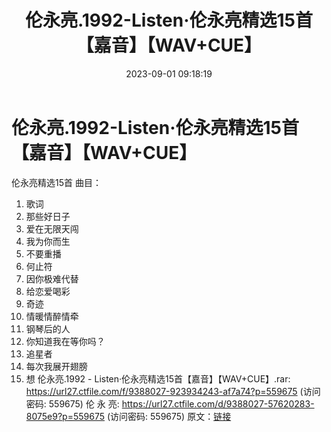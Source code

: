 ﻿---
title: 伦永亮.1992-Listen·伦永亮精选15首【嘉音】【WAV+CUE】
date: 2023-09-01 09:18:19
categories: WAV车载音乐、镜像
tags: 华语中文
---
# 伦永亮.1992-Listen·伦永亮精选15首【嘉音】【WAV+CUE】

伦永亮精选15首
曲目：
01. 歌词
02. 那些好日子
03. 爱在无限天闯
04. 我为你而生
05. 不要重播
06. 何止符
07. 因你极难代替
08. 给恋爱喝彩
09. 奇迹
10. 情暖情醉情牵
11. 钢琴后的人
12. 你知道我在等你吗？
13. 追星者
14. 每次我展开翅膀
15. 想
伦永亮.1992 - Listen·伦永亮精选15首【嘉音】【WAV+CUE】.rar: https://url27.ctfile.com/f/9388027-923934243-af7a74?p=559675
(访问密码: 559675)
伦 永 亮: https://url27.ctfile.com/d/9388027-57620283-8075e9?p=559675
(访问密码: 559675)
原文：[链接](https://blog.sina.com.cn/s/blog_1647c7e76010313an.html)